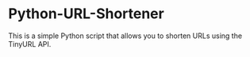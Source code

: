 # Python-URL-Shortener
This is a simple Python script that allows you to shorten URLs using the TinyURL API.
